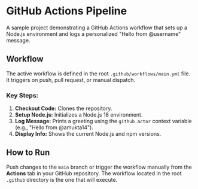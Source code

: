 # GitHub Actions Pipeline

A sample project demonstrating a GitHub Actions workflow that sets up a Node.js environment and logs a personalized "Hello from @username" message.

## Workflow

The active workflow is defined in the root `.github/workflows/main.yml` file. It triggers on push, pull request, or manual dispatch.

### Key Steps:
1.  **Checkout Code:** Clones the repository.
2.  **Setup Node.js:** Initializes a Node.js 18 environment.
3.  **Log Message:** Prints a greeting using the `github.actor` context variable (e.g., "Hello from @amukta14").
4.  **Display Info:** Shows the current Node.js and npm versions.

## How to Run
Push changes to the `main` branch or trigger the workflow manually from the **Actions** tab in your GitHub repository. The workflow located in the root `.github` directory is the one that will execute. 
